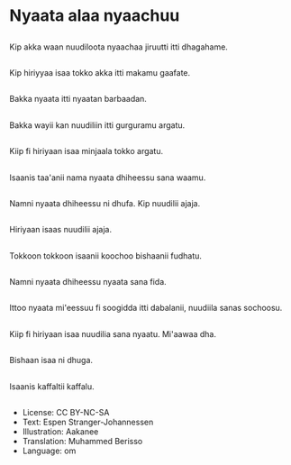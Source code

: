 # Nyaata alaa nyaachuu

##
Kip akka waan nuudiloota nyaachaa jiruutti itti dhagahame.

##
Kip hiriyyaa isaa tokko akka itti makamu gaafate.

##
Bakka nyaata itti nyaatan barbaadan.

##
Bakka wayii kan nuudiliin itti gurguramu argatu.

##
Kiip fi hiriyaan isaa minjaala tokko argatu.

##
Isaanis taa'anii nama nyaata dhiheessu sana waamu.

##
Namni nyaata dhiheessu ni dhufa. Kip nuudilii ajaja.

##
Hiriyaan isaas nuudilii ajaja.

##
Tokkoon tokkoon isaanii koochoo bishaanii fudhatu.

##
Namni nyaata dhiheessu nyaata sana fida.

##
Ittoo nyaata mi'eessuu fi soogidda itti dabalanii, nuudiila sanas sochoosu.

##
Kiip fi hiriyaan isaa nuudilia sana nyaatu. Mi'aawaa dha.

##
Bishaan isaa ni dhuga.

##
Isaanis kaffaltii kaffalu.

##
* License: CC BY-NC-SA
* Text: Espen Stranger-Johannessen
* Illustration: Aakanee
* Translation: Muhammed Berisso
* Language: om
